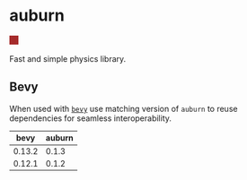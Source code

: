 # auburn

![Auburn Color](auburn.png)

Fast and simple physics library.

## Bevy

When used with [`bevy`](https://github.com/bevyengine/bevy) use matching version of `auburn` to reuse dependencies for seamless interoperability.

| bevy   | auburn |
| ------ | ------ |
| 0.13.2 | 0.1.3  |
| 0.12.1 | 0.1.2  |

